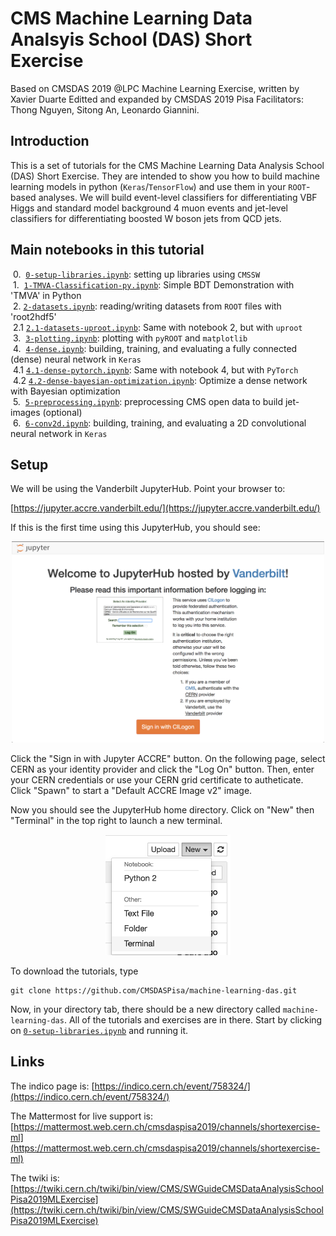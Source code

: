 # CMS Machine Learning Data Analsyis School (DAS) Short Exercise


Based on CMSDAS 2019 @LPC Machine Learning Exercise, written by Xavier Duarte
Editted and expanded by CMSDAS 2019 Pisa Facilitators: Thong Nguyen, Sitong An, Leonardo Giannini.

## Introduction

This is a set of tutorials for the CMS Machine Learning Data Analysis School (DAS) Short Exercise. They are intended to show you how to build machine learning models in python (`Keras`/`TensorFlow`) and use them in your `ROOT`-based analyses. We will build event-level classifiers for differentiating VBF Higgs and standard model background 4 muon events and jet-level classifiers for differentiating boosted W boson jets from QCD jets.

## Main notebooks in this tutorial

 &nbsp;0. &nbsp;[`0-setup-libraries.ipynb`](0-setup-libraries.ipynb): setting up libraries using `CMSSW`  
 &nbsp;1. &nbsp;[`1-TMVA-Classification-py.ipynb`](1-TMVA-Classification-py.ipynb): Simple BDT Demonstration with 'TMVA' in Python  
 &nbsp;2.  [`2-datasets.ipynb`](2-datasets.ipynb): reading/writing datasets from `ROOT` files with 'root2hdf5'  
 &nbsp;2.1 [`2.1-datasets-uproot.ipynb`](2.1-datasets-uproot.ipynb): Same with notebook 2, but with `uproot`  
 &nbsp;3. &nbsp;[`3-plotting.ipynb`](3-plotting.ipynb): plotting with `pyROOT` and `matplotlib`  
 &nbsp;4. &nbsp;[`4-dense.ipynb`](4-dense.ipynb): building, training, and evaluating a fully connected (dense) neural network in `Keras`  
 &nbsp;4.1 [`4.1-dense-pytorch.ipynb`](4.1-dense-pytorch.ipynb): Same with notebook 4, but with `PyTorch`  
 &nbsp;4.2 [`4.2-dense-bayesian-optimization.ipynb`](4.2-dense-bayesian-optimization.ipynb): Optimize a dense network with Bayesian optimization  
 &nbsp;5. &nbsp;[`5-preprocessing.ipynb`](5-preprocessing.ipynb): preprocessing CMS open data to build jet-images (optional)  
 &nbsp;6. &nbsp;[`6-conv2d.ipynb`](6-conv2d.ipynb): building, training, and evaluating a 2D convolutional neural network in `Keras`  

## Setup

We will be using the Vanderbilt JupyterHub. Point your browser to:

[https://jupyter.accre.vanderbilt.edu/](https://jupyter.accre.vanderbilt.edu/)

If this is the first time using this JupyterHub, you should see:

<p align="center">
  <img src="vanderbilt.png" width="500"/>
</p>

Click the "Sign in with Jupyter ACCRE" button. On the following page, select CERN as your identity provider and click the "Log On" button. Then, enter your CERN credentials or use your CERN grid certificate to autheticate. Click "Spawn" to start a "Default ACCRE Image v2" image.

Now you should see the JupyterHub home directory. Click on "New" then "Terminal" in the top right to launch a new terminal.

<p align="center">
  <img src="new_terminal.png" width="200"/>
</p>

To download the tutorials, type

```
git clone https://github.com/CMSDASPisa/machine-learning-das.git
```

Now, in your directory tab, there should be a new directory called `machine-learning-das`. All of the tutorials and exercises are in there. Start by clicking on [`0-setup-libraries.ipynb`](0-setup-libraries.ipynb) and running it.

## Links

The indico page is: [https://indico.cern.ch/event/758324/](https://indico.cern.ch/event/758324/)

The Mattermost for live support is: [https://mattermost.web.cern.ch/cmsdaspisa2019/channels/shortexercise-ml](https://mattermost.web.cern.ch/cmsdaspisa2019/channels/shortexercise-ml)

The twiki is: [https://twiki.cern.ch/twiki/bin/view/CMS/SWGuideCMSDataAnalysisSchoolPisa2019MLExercise](https://twiki.cern.ch/twiki/bin/view/CMS/SWGuideCMSDataAnalysisSchoolPisa2019MLExercise)

